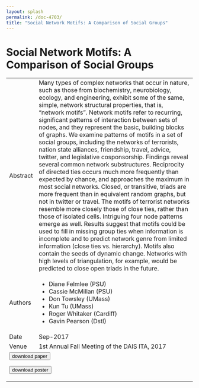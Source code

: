 ```yaml
---
layout: splash
permalink: /doc-4703/
title: "Social Network Motifs: A Comparison of Social Groups"
---
```


# Social Network Motifs: A Comparison of Social Groups

<table>
    <tbody>
    <tr>
        <td>Abstract</td>
        <td>Many types of complex networks that occur in nature, such as those from biochemistry, neurobiology, ecology, and engineering, exhibit some of the same, simple, network structural properties, that is, “network motifs”. Network motifs refer to recurring, significant patterns of interaction between sets of nodes, and they represent the basic, building blocks of graphs. We examine patterns of motifs in a set of social groups, including the networks of terrorists, nation state alliances, friendship, travel, advice, twitter, and legislative cosponsorship. Findings reveal several common network substructures. Reciprocity of directed ties occurs much more frequently than expected by chance, and approaches the maximum in most social networks. Closed, or transitive, triads are more frequent than in equivalent random graphs, but not in twitter or travel. The motifs of terrorist networks resemble more closely those of close ties, rather than those of isolated cells. Intriguing four node patterns emerge as well. Results suggest that motifs could be used to fill in missing group ties when information is incomplete and to predict network genre from limited information (close ties vs. hierarchy). Motifs also contain the seeds of dynamic change. Networks with high levels of triangulation, for example, would be predicted to close open triads in the future.</td>
    </tr>
    <tr>
        <td>Authors</td>
        <td>
            <ul>
                <li>Diane Felmlee (PSU)</li>
                <li>Cassie McMillan (PSU)</li>
                <li>Don Towsley (UMass)</li>
                <li>Kun Tu (UMass)</li>
                <li>Roger Whitaker (Cardiff)</li>
                <li>Gavin Pearson (Dstl)</li>
            </ul>
        </td>
    </tr>
    <tr>
        <td>Date</td>
        <td>Sep-2017</td>
    </tr>
    <tr>
        <td>Venue</td>
        <td>1st Annual Fall Meeting of the DAIS ITA, 2017</td>
    </tr>
        <tr>
            <td colspan="2">
                <form method="get" action="https://dais-ita.org/sites/default/files/1500.pdf">
                    <button type="submit">download paper</button>
                </form>
                <form method="get" action="https://dais-ita.org/sites/default/files/1500_poster.pdf">
                    <button type="submit">download poster</button>
                </form>
            </td>
        </tr>
    </tbody>
</table>
